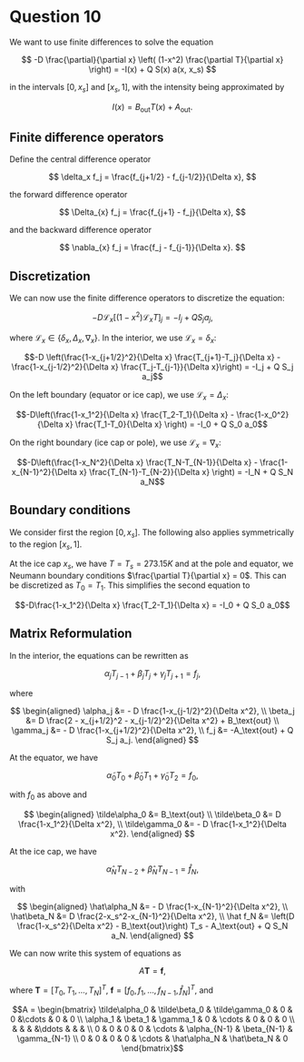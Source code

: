 # Question 10

We want to use finite differences to solve the equation

$$
    -D \frac{\partial}{\partial x} \left( (1-x^2) \frac{\partial T}{\partial x} \right) = -I(x) + Q S(x) a(x, x_s)
$$

in the intervals $[0, x_s]$ and $[x_s, 1]$, with the intensity being approximated by

$$I(x) = B_\text{out} T(x) + A_\text{out}.$$

## Finite difference operators

Define the central difference operator

$$
    \delta_x f_j = \frac{f_{j+1/2} - f_{j-1/2}}{\Delta x},
$$

the forward difference operator

$$
    \Delta_{x} f_j = \frac{f_{j+1} - f_j}{\Delta x},
$$

and the backward difference operator

$$
    \nabla_{x} f_j = \frac{f_j - f_{j-1}}{\Delta x}.
$$

## Discretization

We can now use the finite difference operators to discretize the equation:

$$-D \mathcal L_x \left[ (1-x^2) \mathcal L_x T \right]_j = -I_j + Q S_j a_j,$$

where $\mathcal L_x \in \{ \delta_x, \Delta_x, \nabla_x \}$. In the interior, we use $\mathcal L_x = \delta_x$:

$$-D \left(\frac{1-x_{j+1/2}^2}{\Delta x} \frac{T_{j+1}-T_j}{\Delta x} - \frac{1-x_{j-1/2}^2}{\Delta x} \frac{T_j-T_{j-1}}{\Delta x}\right) = -I_j + Q S_j a_j$$

On the left boundary (equator or ice cap), we use $\mathcal L_x = \Delta_x$:

$$-D\left(\frac{1-x_1^2}{\Delta x} \frac{T_2-T_1}{\Delta x} - \frac{1-x_0^2}{\Delta x} \frac{T_1-T_0}{\Delta x} \right) = -I_0 + Q S_0 a_0$$

On the right boundary (ice cap or pole), we use $\mathcal L_x = \nabla_x$:

$$-D\left(\frac{1-x_N^2}{\Delta x} \frac{T_N-T_{N-1}}{\Delta x} - \frac{1-x_{N-1}^2}{\Delta x} \frac{T_{N-1}-T_{N-2}}{\Delta x} \right) = -I_N + Q S_N a_N$$


## Boundary conditions

We consider first the region $[0, x_s]$. The following also applies symmetrically to the region $[x_s, 1]$.

At the ice cap $x_s$, we have $T=T_s=273.15 K$ and at the pole and equator, we Neumann boundary conditions $\frac{\partial T}{\partial x} = 0$. This can be discretized as $T_0 = T_1$. This simplifies the second equation to

$$-D\frac{1-x_1^2}{\Delta x} \frac{T_2-T_1}{\Delta x} = -I_0 + Q S_0 a_0$$


## Matrix Reformulation

In the interior, the equations can be rewritten as

$$\alpha_j T_{j-1} + \beta_j T_j + \gamma_j T_{j+1} = f_j,$$

where

$$
\begin{aligned}
    \alpha_j &= - D \frac{1-x_{j-1/2}^2}{\Delta x^2}, \\
    \beta_j &= D \frac{2 - x_{j+1/2}^2 - x_{j-1/2}^2}{\Delta x^2} + B_\text{out} \\
    \gamma_j &= - D \frac{1-x_{j+1/2}^2}{\Delta x^2}, \\
    f_j &= -A_\text{out} + Q S_j a_j.
\end{aligned}
$$

At the equator, we have

$$\tilde\alpha_0 T_0 + \tilde\beta_0 T_1 + \tilde\gamma_0 T_2 = f_0,$$

with $f_0$ as above and

$$
\begin{aligned}
    \tilde\alpha_0 &= B_\text{out} \\
    \tilde\beta_0 &= D \frac{1-x_1^2}{\Delta x^2}, \\
    \tilde\gamma_0 &= - D \frac{1-x_1^2}{\Delta x^2}.
\end{aligned}
$$

At the ice cap, we have

$$\hat\alpha_N T_{N-2} + \hat\beta_N T_{N-1} = \hat f_N,$$

with

$$
\begin{aligned}
    \hat\alpha_N &= - D \frac{1-x_{N-1}^2}{\Delta x^2}, \\
    \hat\beta_N &= D \frac{2-x_s^2-x_{N-1}^2}{\Delta x^2}, \\
    \hat f_N &= \left(D \frac{1-x_s^2}{\Delta x^2} - B_\text{out}\right) T_s - A_\text{out} + Q S_N a_N.
\end{aligned}
$$

We can now write this system of equations as

$$A \mathbf{T} = \mathbf{f},$$

where $\mathbf{T} = [T_0, T_1, \ldots, T_N]^T$, $\mathbf{f} = [f_0, f_1, \ldots, f_{N-1}, \hat f_N]^T$, and 

$$A = \begin{bmatrix}
    \tilde\alpha_0 & \tilde\beta_0 & \tilde\gamma_0 & 0 & 0 &\cdots & 0 & 0 \\
    \alpha_1 & \beta_1 & \gamma_1 & 0 & \cdots & 0 & 0 & 0 \\
    & & & &\ddots & & & \\
    0 & 0 & 0 & 0 & \cdots & \alpha_{N-1} & \beta_{N-1} & \gamma_{N-1} \\
    0 & 0 & 0 & 0 & \cdots & \hat\alpha_N & \hat\beta_N & 0
\end{bmatrix}$$